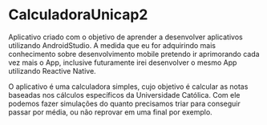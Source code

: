 # CalculadoraUnicap2

Aplicativo criado com o objetivo de aprender a desenvolver aplicativos utilizando AndroidStudio. A medida que eu for adquirindo mais
conhecimento sobre desenvolvimento mobile pretendo ir aprimorando cada vez mais o App, inclusive futuramente irei desenvolver o mesmo App 
utilizando Reactive Native. 

O aplicativo é uma calculadora simples, cujo objetivo é calcular as notas baseadas nos cálculos específicos da Universidade Católica.
Com ele podemos fazer simulações do quanto precisamos triar para conseguir passar por média, ou não reprovar em uma final por exemplo.
